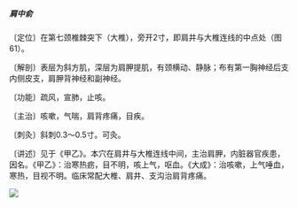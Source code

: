 ##### 肩中俞

〔定位〕在第七颈椎棘突下（大椎），旁开2寸，即肩井与大椎连线的中点处（图61）。

〔解剖〕表层为斜方肌，深层为肩胛提肌，有颈横动、静脉；布有第一胸神经后支内侧皮支，肩胛背神经和副神经。

〔功能〕疏风，宣肺，止咳。

〔主治〕咳嗽，气喘，肩背疼痛，目疾。

〔刺灸〕斜刺0.3～0.5寸。可灸。

〔讲述〕见于《甲乙》。本穴在肩井与大椎连线中间，主治肩胛，内脏器官疾患，因名。《甲乙》：治寒热疬，目不明，咳上气，呕血。《大成》：治咳嗽，上气唾血，寒热，目视不明。临床常配大椎、肩井、支沟治肩背疼痛。

![](img/图61.jpg)
